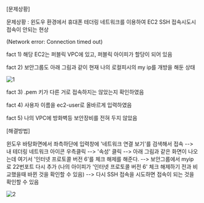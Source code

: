 [문제상황]

문제상황 : 윈도우 환경에서 휴대폰 테더링 네트워크를 이용하여 EC2 SSH 접속시도시 접속이 안되는 현상 

(Network error: Connection timed out)

fact 1) 해당 EC2는 퍼블릭 VPC에 있고, 퍼블릭 아이피가 할당이 되어 있음

fact 2) 보안그룹도 아래 그림과 같이 현재 나의 로컬피시의 my ip를 개방을 해둔 상태

![1](https://user-images.githubusercontent.com/41605276/105629609-57b4e180-5e87-11eb-85db-b1f28bd0bc73.PNG)

fact 3) .pem 키가 다른 거로 접속하지는 않았는지 확인하였음

fact 4) 사용자 이름을 ec2-user로 올바르게 입력하였음

fact 5) 나의 VPC에 방화벽등 보안장비를 전혀 두지 않았음

[해결방법]

윈도우 바탕화면에서 좌측하단에 입력창에 '네트워크 연결 보기'를 검색해서 접속  --> 내 테더링 네트워크 아이콘 우측클릭 --> '속성' 클릭 --> 아래 그림과 같은 화면이 나오는데 여기서 '인터넷 프로토콜 버전 6'를 체크 해제를 해준다. --> 보안그룹에서 myip로 22번포트 다시 추가 (나의 아이피가 '인터넷 프로토콜 버전 6' 체크 해제하기 전과 비교했을때 바뀐 것을 확인할 수 있음) --> 다시 SSH 접속을 시도하면 접속이 되는 것을 확인할 수 있음

![2](https://user-images.githubusercontent.com/41605276/105629707-f6d9d900-5e87-11eb-9a4b-37f1403687b9.PNG)

